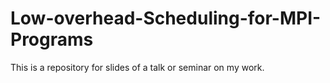 # Low-overhead-Scheduling-for-MPI-Programs

This is a repository for slides of a talk or seminar on my work.
